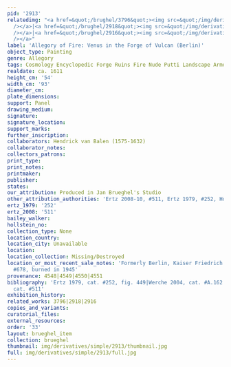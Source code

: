 ```yaml
---
pid: '2913'
relatedimg: "<a href=&quot;/brughel/3796&quot;><img src=&quot;/img/derivatives/simple/3796/thumbnail.jpg&quot;
  /></a>|<a href=&quot;/brughel/2918&quot;><img src=&quot;/img/derivatives/simple/2918/thumbnail.jpg&quot;
  /></a>|<a href=&quot;/brughel/2916&quot;><img src=&quot;/img/derivatives/simple/2916/thumbnail.jpg&quot;
  /></a>"
label: 'Allegory of Fire: Venus in the Forge of Vulcan (Berlin)'
object_type: Painting
genre: Allegory
tags: Cosmology Encyclopedic Forge Ruins Fire Nude Putti Landscape Armor
realdate: ca. 1611
height_cm: '54'
width_cm: '93'
diameter_cm: 
plate_dimensions: 
support: Panel
drawing_medium: 
signature: 
signature_location: 
support_marks: 
further_inscription: 
collaborators: Hendrick van Balen (1575-1632)
collaborator_notes: 
collectors_patrons: 
print_type: 
print_notes: 
printmaker: 
publisher: 
states: 
our_attribution: Produced in Jan Brueghel's Studio
other_attribution_authorities: 'Ertz 2008-10, #511, Ertz 1979, #252, Honig database'
ertz_1979: '252'
ertz_2008: '511'
bailey_walker: 
hollstein_no: 
collection_type: None
location_country: 
location_city: Unavailable
location: 
location_collection: Missing/Destroyed
location_or_most_recent_sale_notes: 'Formerly Berlin, Kaiser Friedrich Museum, inv.
  #678, burned in 1945'
provenance: 4548|4549|4550|4551
bibliography: 'Ertz 1979, cat. #252, fig. 449|Werche 2004, cat. #A.162|Ertz 2008-10,
  cat. #511'
exhibition_history: 
related_works: 3796|2918|2916
copies_and_variants: 
curatorial_files: 
external_resources: 
order: '33'
layout: brueghel_item
collection: brueghel
thumbnail: img/derivatives/simple/2913/thumbnail.jpg
full: img/derivatives/simple/2913/full.jpg
---
```


